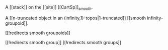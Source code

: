 

A [[stack]] on the [[site]] [[CartSp]]${}_{smooth}$.

A [[n-truncated object in an (infinity,1)-topos|1-truncated]] [[smooth infinity-groupoid]].

[[!redirects smooth groupoids]]

[[!redirects smooth group]]
[[!redirects smooth groups]]

